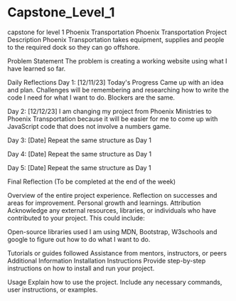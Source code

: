 # Capstone_Level_1
capstone for level 1 Phoenix Transportation
Phoenix Transportation
Project Description
Phoenix Transportation takes equipment, supplies and people to the required dock so they can go offshore.   

Problem Statement
The problem is creating a working website using what I have learned so far.

Daily Reflections
Day 1: [12/11/23]
Today's Progress
Came up with an idea and plan.
Challenges will be remembering and researching how to write the code I need for what I want to do.  Blockers are the same.


Day 2: [12/12/23]
I am changing my project from Phoenix Ministries to Phoenix Transportation because it will be easier for me to come up with JavaScript code that does not involve a numbers game.

Day 3: [Date]
Repeat the same structure as Day 1

Day 4: [Date]
Repeat the same structure as Day 1

Day 5: [Date]
Repeat the same structure as Day 1

Final Reflection
(To be completed at the end of the week)

Overview of the entire project experience.
Reflection on successes and areas for improvement.
Personal growth and learnings.
Attribution
Acknowledge any external resources, libraries, or individuals who have contributed to your project. This could include:

Open-source libraries used
I am using MDN, Bootstrap, W3schools and google to figure out how to do what I want to do.

Tutorials or guides followed
Assistance from mentors, instructors, or peers
Additional Information
Installation Instructions
Provide step-by-step instructions on how to install and run your project.

Usage
Explain how to use the project. Include any necessary commands, user instructions, or examples.




